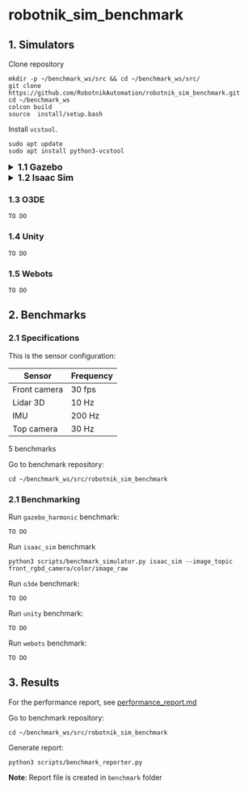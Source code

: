 # robotnik_sim_benchmark

## 1. Simulators

Clone repository

```
mkdir -p ~/benchmark_ws/src && cd ~/benchmark_ws/src/
git clone https://github.com/RobotnikAutomation/robotnik_sim_benchmark.git
cd ~/benchmark_ws
colcon build
source  install/setup.bash
```

Install `vcstool`.
```
sudo apt update
sudo apt install python3-vcstool
```

<details>
<summary style="font-size:1.25em; font-weight:bold;">1.1 Gazebo</summary>

Install Gazebo Harmonic with ROS 2 Humble:

1. Setup sources and keys.
```
sudo apt update
sudo apt-get install curl lsb-release gnupg
sudo curl https://packages.osrfoundation.org/gazebo.gpg --output /usr/share/keyrings/pkgs-osrf-archive-keyring.gpg
echo "deb [arch=$(dpkg --print-architecture) signed-by=/usr/share/keyrings/pkgs-osrf-archive-keyring.gpg] http://packages.osrfoundation.org/gazebo/ubuntu-stable $(lsb_release -cs) main" | sudo tee /etc/apt/sources.list.d/gazebo-stable.list > /dev/null
```

2. Install Gazebo Harmonic.
```
sudo apt-get update
sudo apt-get install gz-harmonic
```

3. Install ROS 2 connectors for Gazebo Harmonic.

> **WARNING**: The package `ros-humble-ros-gzharmonic` conflicts with `ros-humble-ros-gz*`. Remove those packages before installing.
```
sudo apt-get update
sudo apt-get remove ros-humble-ros-gz*
sudo apt-get autoremove
sudo apt-get install ros-humble-ros-gzharmonic
```

Set up workspace and install dependencies:

1. Download required repositories:
```
mkdir -p ~/robotnik_benchmark_gazebo_ws/src
cd ~/robotnik_benchmark_gazebo_ws/src
vcs import --input https://raw.githubusercontent.com/RobotnikAutomation/robotnik_simulation/refs/heads/jazzy-devel/robotnik_simulation.humble.repos
```

2. Install closed-source packages:
```
source /opt/ros/humble/setup.bash
export GZ_VERSION=harmonic
cd ~/robotnik_benchmark_gazebo_ws/src/robotnik/robotnik_simulation/debs/
sudo apt-get install ./ros-${ROS_DISTRO}-*.deb
```

3. Install missing dependencies:
```
source /opt/ros/humble/setup.bash
export GZ_VERSION=harmonic
cd ~/robotnik_benchmark_gazebo_ws
rosdep update --rosdistro humble
rosdep install --from-paths src --ignore-src -r -y --skip-keys="gz-plugin2 gz-sim8"
```

4. Build workspace:
```
source /opt/ros/humble/setup.bash
export GZ_VERSION=harmonic
cd ~/robotnik_benchmark_gazebo_ws
colcon build --symlink-install
```

Run Gazebo Harmonic simulation:

1. Spawn world:
```
source ~/robotnik_benchmark_gazebo_ws/install/setup.bash
ros2 launch robotnik_gazebo_ignition spawn_world.launch.py
```

2. Spawn a robot instance (e.g., `robot_a`):
```
ros2 launch robotnik_gazebo_ignition spawn_robot.launch.py robot_id:=robot_a robot:=rbwatcher
```

</details>


<details>
<summary style="font-size:1.25em; font-weight:bold;">1.2 Isaac Sim</summary>

Requirements: `isaac_sim.sh` located in `$HOME/isaac_sim`
```
ros2 launch isaac_sim isaac_sim_complete.launch.py
```

</details>

### 1.3 O3DE

```
TO DO
```

### 1.4 Unity

```
TO DO
```

### 1.5 Webots

```
TO DO
```



## 2. Benchmarks

### 2.1 Specifications

This is the sensor configuration:

| Sensor        | Frequency |
|---------------|------------|
| Front camera  | 30 fps     |
| Lidar 3D      | 10 Hz      | 
| IMU           | 200 Hz     |
| Top camera    | 30 Hz      |

5 benchmarks

Go to benchmark repository:

```
cd ~/benchmark_ws/src/robotnik_sim_benchmark
```

### 2.1 Benchmarking

Run `gazebo_harmonic` benchmark:

```
TO DO
```

Run `isaac_sim` benchmark 

```
python3 scripts/benchmark_simulator.py isaac_sim --image_topic front_rgbd_camera/color/image_raw
```

Run `o3de` benchmark:

```
TO DO
```

Run `unity` benchmark:

```
TO DO
```

Run `webots` benchmark:

```
TO DO
```

## 3. Results

For the performance report, see [performance_report.md](benchmarks/performance_report.md)

Go to benchmark repository:

```
cd ~/benchmark_ws/src/robotnik_sim_benchmark
```

Generate report:

```
python3 scripts/benchmark_reporter.py
```

**Note**: Report file is created in `benchmark` folder